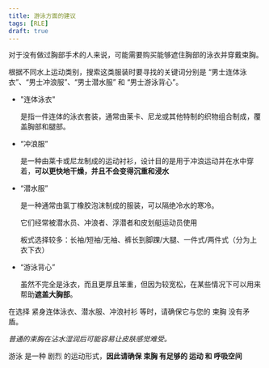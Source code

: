 ```yaml
---
title: 游泳方面的建议
tags: [RLE]
draft: true
---
```


对于没有做过胸部手术的人来说，可能需要购买能够遮住胸部的泳衣并穿戴束胸。

根据不同水上运动类别，搜索这类服装时要寻找的关键词分别是 “男士连体泳衣”、“男士冲浪服”、“男士潜水服” 和 “男士游泳背心”。

- "连体泳衣"
  
  是指一件连体的泳衣套装，通常由莱卡、尼龙或其他特制的织物组合制成，覆盖胸部和腿部。

- “冲浪服”

  是一种由莱卡或尼龙制成的运动衬衫，设计目的是用于冲浪运动并在水中穿着，**可以更快地干燥，并且不会变得沉重和浸水**

- “潜水服”

  是一种通常由氯丁橡胶泡沫制成的服装，可以隔绝冷水的寒冷。

  它们经常被潜水员、冲浪者、浮潜者和皮划艇运动员使用

  板式选择较多：长袖/短袖/无袖、裤长到脚踝/大腿、一件式/两件式（分为上衣下衣）

- “游泳背心”

  虽然不完全是泳衣，而且更厚且笨重，但因为较宽松，在某些情况下可以用来帮助**遮盖大胸部**。

在选择 紧身连体泳衣、潜水服、冲浪衬衫 等时，请确保它与您的 束胸 没有矛盾。

*普通的束胸在沾水湿润后可能容易让皮肤感觉难受。*

游泳 是一种 剧烈 的运动形式，**因此请确保 束胸 有足够的 运动 和 呼吸空间**
